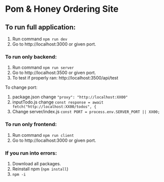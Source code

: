 # Pom & Honey Ordering Site

## To run full application:

1. Run command `npm run dev`
2. Go to http://localhost:3000 or given port.

### To run only backend:
1. Run command `npm run server`
2. Go to http://localhost:3500 or given port.
3. To test if properly ran: http://localhost:3500/api/test

To change port:
1. package.json change  ` "proxy": "http://localhost:XX00" `
2. inputTodo.js change `const response = await fetch("http://localhost:XX00/todos", { `
3. Change server/index.js `const PORT = process.env.SERVER_PORT || XX00;`
 
### To run only frontend:
1. Run command `npm run client`
2. Go to http://localhost:3000 or given port.

### If you run into errors:
1. Download all packages.
2. Reinstall npm (`npm install`)
3. `npm -i` 

